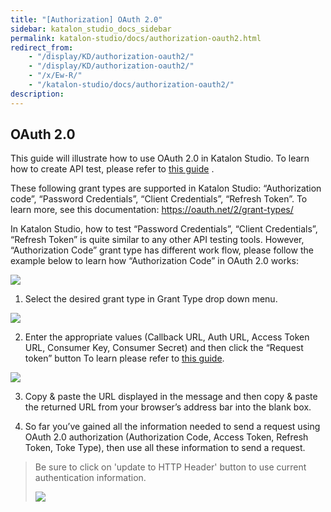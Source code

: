 ```yaml
---
title: "[Authorization] OAuth 2.0" 
sidebar: katalon_studio_docs_sidebar
permalink: katalon-studio/docs/authorization-oauth2.html 
redirect_from:
    - "/display/KD/authorization-oauth2/"
    - "/display/KD/authorization-oauth2/"
    - "/x/Ew-R/"
    - "/katalon-studio/docs/authorization-oauth2/"
description: 
---
```

OAuth 2.0
-----
 
This guide will illustrate how to use OAuth 2.0 in Katalon Studio.
To learn how to create API test, please refer to [this guide](https://docs.katalon.com/katalon-studio/tutorials/create_first_api_test_katalon_studio.html#step-3-create-a-new-restful-endpoint-at-object-repository) .


These following grant types are supported in Katalon Studio: “Authorization code”, “Password Credentials”, “Client Credentials”, “Refresh Token”. To learn more, see this documentation:  https://oauth.net/2/grant-types/ 

In Katalon Studio, how to test “Password Credentials”, “Client Credentials”, “Refresh Token” is quite similar to any other API testing tools. However, “Authorization Code” grant type has different work flow, please follow the example below to learn how “Authorization Code” in OAuth 2.0 works:
 
 
![](../../images/katalon-studio/docs/authorization-oauth2/1.png)

1.	Select the desired grant type in Grant Type drop down menu.  

![](../../images/katalon-studio/docs/authorization-oauth2/2.png)

2.	Enter the appropriate values (Callback URL, Auth URL, Access Token URL, Consumer Key, Consumer Secret) and then click the “Request token” button
To learn please refer to [this guide](https://apidocs.imgur.com/#authorization-and-oauth). 

![](../../images/katalon-studio/docs/authorization-oauth2/3.png)

3.	Copy & paste the URL displayed in the message and then copy & paste the returned URL from your browser’s address bar into the blank box.  


4. So far you’ve gained all the information needed to send a request using OAuth 2.0 authorization (Authorization Code, Access Token, Refresh Token, Toke Type), then use all these information to send a request.  

> Be sure to click on 'update to HTTP Header' button to use current authentication information.
> 
> ![](../../images/katalon-studio/docs/authorization-oauth2/4.png)

